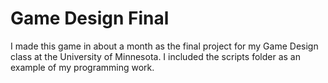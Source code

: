 # Game Design Final

I made this game in about a month as the final project for my Game Design class at the University of Minnesota. I included the scripts folder as an example
of my programming work.